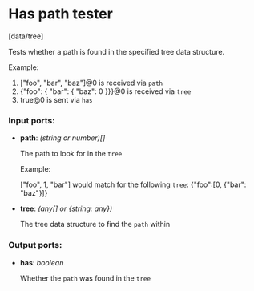 # Has path tester

[data/tree]

Tests whether a path is found in the specified tree data structure.

Example:
1. ["foo", "bar", "baz"]@0 is received via `path`
2. {"foo": { "bar": { "baz": 0 }}}@0 is received via `tree`
3. true@0 is sent via `has`

### Input ports:

* __path__: _(string or number)[]_

    The path to look for in the `tree`
    
    Example:
    
    ["foo", 1, "bar"] would match for the following `tree`:
    {"foo":[0, {"bar": "baz"}]}



* __tree__: _(any[] or {string: any})_

    The tree data structure to find the `path` within



### Output ports:

* __has__: _boolean_

    Whether the `path` was found in the `tree`



